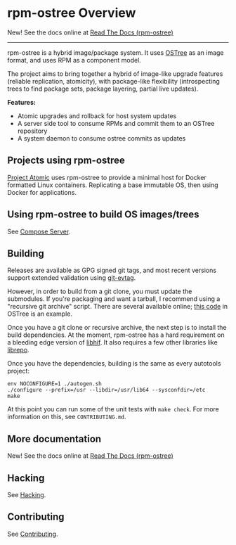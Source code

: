 # rpm-ostree Overview

New! See the docs online at [Read The Docs (rpm-ostree)](https://rpm-ostree.readthedocs.org/en/latest/ )

-----

rpm-ostree is a hybrid image/package system.  It uses
[OSTree](https://wiki.gnome.org/Projects/OSTree) as an image format,
and uses RPM as a component model.

The project aims to bring together a hybrid of image-like upgrade
features (reliable replication, atomicity), with package-like
flexibility (introspecting trees to find package sets, package
layering, partial live updates).

**Features:**

 - Atomic upgrades and rollback for host system updates
 - A server side tool to consume RPMs and commit them to an OSTree repository
 - A system daemon to consume ostree commits as updates

Projects using rpm-ostree
-------------------------

[Project Atomic](http://www.projectatomic.io/) uses rpm-ostree to
provide a minimal host for Docker formatted Linux containers.
Replicating a base immutable OS, then using Docker for applications.

Using rpm-ostree to build OS images/trees
-----------------------------------------

See [Compose Server](doc/compose-server.md).

Building
--------

Releases are available as GPG signed git tags, and most recent
versions support extended validation using
[git-evtag](https://github.com/cgwalters/git-evtag).

However, in order to build from a git clone, you must update the
submodules.  If you're packaging and want a tarball, I recommend using
a "recursive git archive" script.  There are several available online;
[this code](https://git.gnome.org/browse/ostree/tree/packaging/Makefile.dist-packaging#n11)
in OSTree is an example.

Once you have a git clone or recursive archive, the next step is to
install the build dependencies.  At the moment, rpm-ostree has a hard
requirement on a bleeding edge version of
[libhif](https://github.com/rpm-software-management/libhif/).  It also
requires a few other libraries like
[librepo](https://github.com/rpm-software-management/librepo).

Once you have the dependencies, building is the same as every
autotools project:

```
env NOCONFIGURE=1 ./autogen.sh
./configure --prefix=/usr --libdir=/usr/lib64 --sysconfdir=/etc
make
```

At this point you can run some of the unit tests with `make check`.
For more information on this, see `CONTRIBUTING.md`.

More documentation
------------------

New! See the docs online at [Read The Docs (rpm-ostree)](https://rpm-ostree.readthedocs.org/en/latest/ )

Hacking
-------

See [Hacking](HACKING.md).

Contributing
------------

See [Contributing](docs/CONTRIBUTING.md).

